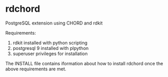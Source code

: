rdchord
=======

PostgreSQL extension using CHORD and rdkit
<p>
Requirements:
<ol>
<li>rdkit installed with python scripting
<li>postgresql 9 installed with plpython
<li>superuser privileges for installation
</ol>
The INSTALL file contains iformation about how to install rdchord
once the above requirements are met.
